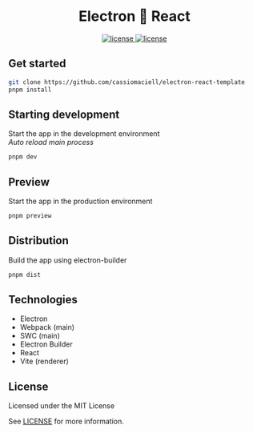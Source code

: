 <h1 align="center">Electron 🤝 React</h1>
<p align="center">
	<a href="#">
		<img
			src="https://img.shields.io/badge/version-1.0.0-%23d527f8?style=for-the-badge&color=005AFF&labelColor=0f0f0f"
			alt="license"
		/>
	</a>
	<a href="https://github.com/cassiomaciell/electron-react-template/blob/main/LICENSE" target="_blank">
		<img
			src="https://img.shields.io/badge/license-MIT-%23d527f8?style=for-the-badge&color=ffae00&labelColor=0f0f0f"
			alt="license"
		/>
	</a>
</p>

## Get started

```bash
git clone https://github.com/cassiomaciell/electron-react-template
pnpm install
```

## Starting development

Start the app in the development environment
<br/>
_Auto reload main process_

```bash
pnpm dev
```

## Preview

Start the app in the production environment

```bash
pnpm preview
```

## Distribution

Build the app using electron-builder

```bash
pnpm dist
```

## Technologies

- Electron
- Webpack (main)
- SWC (main)
- Electron Builder
- React
- Vite (renderer)

## License

Licensed under the MIT License

See [LICENSE](./LICENSE) for more information.

